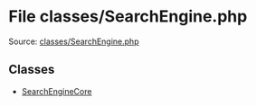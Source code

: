 File classes/SearchEngine.php
=========

Source: [classes/SearchEngine.php](https://github.com/PrestaShop/PrestaShop/blob/1.6.0.3/classes/SearchEngine.php)


Classes
-------

* [SearchEngineCore](class.SearchEngineCore.md)

